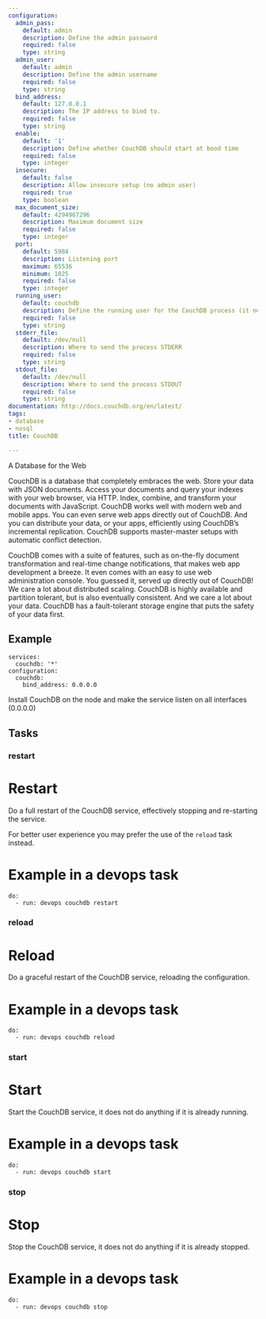 ```yaml
---
configuration:
  admin_pass:
    default: admin
    description: Define the admin password
    required: false
    type: string
  admin_user:
    default: admin
    description: Define the admin username
    required: false
    type: string
  bind_address:
    default: 127.0.0.1
    description: The IP address to bind to.
    required: false
    type: string
  enable:
    default: '1'
    description: Define whether CouchDB should start at bood time
    required: false
    type: integer
  insecure:
    default: false
    description: Allow insecure setup (no admin user)
    required: true
    type: boolean
  max_document_size:
    default: 4294967296
    description: Maximum document size
    required: false
    type: integer
  port:
    default: 5984
    description: Listening port
    maximum: 65536
    minimum: 1025
    required: false
    type: integer
  running_user:
    default: couchdb
    description: Define the running user for the CouchDB process (it needs to exist)
    required: false
    type: string
  stderr_file:
    default: /dev/null
    description: Where to send the process STDERR
    required: false
    type: string
  stdout_file:
    default: /dev/null
    description: Where to send the process STDOUT
    required: false
    type: string
documentation: http://docs.couchdb.org/en/latest/
tags:
- database
- nosql
title: CouchDB

---
```

A Database for the Web

CouchDB is a database that completely embraces the web. Store your data with JSON documents. Access your documents and query your indexes with your web browser, via HTTP. Index, combine, and transform your documents with JavaScript. CouchDB works well with modern web and mobile apps. You can even serve web apps directly out of CouchDB. And you can distribute your data, or your apps, efficiently using CouchDB’s incremental replication. CouchDB supports master-master setups with automatic conflict detection.

CouchDB comes with a suite of features, such as on-the-fly document transformation and real-time change notifications, that makes web app development a breeze. It even comes with an easy to use web administration console. You guessed it, served up directly out of CouchDB! We care a lot about distributed scaling. CouchDB is highly available and partition tolerant, but is also eventually consistent. And we care a lot about your data. CouchDB has a fault-tolerant storage engine that puts the safety of your data first.

## Example

    services:
      couchdb: '*'
    configuration:
      couchdb:
        bind_address: 0.0.0.0

Install CouchDB on the node and make the service listen on all interfaces (0.0.0.0)
## Tasks
### restart
# Restart

Do a full restart of the CouchDB service, effectively stopping and re-starting the service.

For better user experience you may prefer the use of the `reload` task instead.

# Example in a devops task

    do:
      - run: devops couchdb restart

### reload
# Reload

Do a graceful restart of the CouchDB service, reloading the configuration.

# Example in a devops task

    do:
      - run: devops couchdb reload

### start
# Start

Start the CouchDB service, it does not do anything if it is already running.

# Example in a devops task

    do:
      - run: devops couchdb start

### stop
# Stop

Stop the CouchDB service, it does not do anything if it is already stopped.

# Example in a devops task

    do:
      - run: devops couchdb stop
